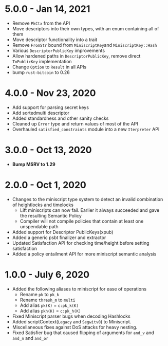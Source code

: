 # 5.0.0 - Jan 14, 2021

- Remove `PkCtx` from the API
- Move descriptors into their own types, with an enum containing all of them
- Move descriptor functionality into a trait
- Remove `FromStr` bound from `MiniscriptKey`and `MiniscriptKey::Hash`
- Various `DescriptorPublicKey` improvements
- Allow hardened paths in `DescriptorPublicKey`, remove direct `ToPublicKey` implementation
- Change `Option` to `Result` in all APIs
- bump `rust-bitcoin` to 0.26

# 4.0.0 - Nov 23, 2020

- Add support for parsing secret keys
- Add sortedmulti descriptor
- Added standardness and other sanity checks
- Cleaned up `Error` type and return values of most of the API
- Overhauled `satisfied_constraints` module into a new `Iterpreter` API

# 3.0.0 - Oct 13, 2020

- **Bump MSRV to 1.29**

# 2.0.0 - Oct 1, 2020

- Changes to the miniscript type system to detect an invalid
  combination of heightlocks and timelocks
     - Lift miniscripts can now fail. Earlier it always succeeded and gave
       the resulting Semantic Policy
     - Compiler will not compile policies that contain at least one
     unspendable path
- Added support for Descriptor PublicKeys(xpub)
- Added a generic psbt finalizer and extractor
- Updated Satisfaction API for checking time/height before setting satisfaction
- Added a policy entailment API for more miniscript semantic analysis

# 1.0.0 - July 6, 2020

- Added the following aliases to miniscript for ease of operations
	- Rename `pk` to `pk_k`
	- Rename `thresh_m` to `multi`
	- Add alias `pk(K)` = `c:pk_k(K)`
	- Add alias `pkh(K)` = `c:pk_h(K)`
- Fixed Miniscript parser bugs when decoding Hashlocks
- Added scriptContext(`Legacy` and `Segwitv0`) to Miniscript.
- Miscellaneous fixes against DoS attacks for heavy nesting.
- Fixed Satisfier bug that caused flipping of arguments for `and_v` and `and_n` and `and_or` 

